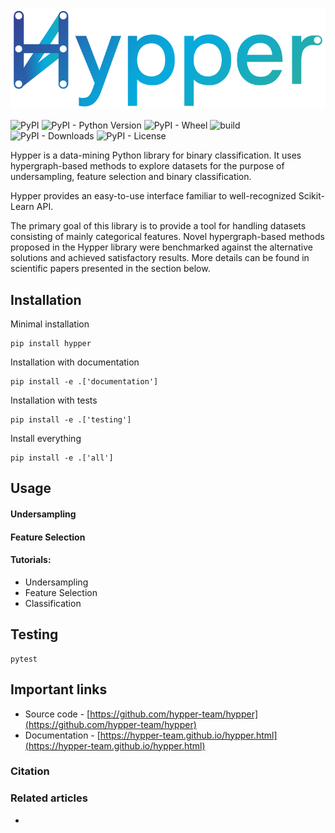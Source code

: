 ![](logo/logo1.png)

![PyPI](https://img.shields.io/pypi/v/hypper) ![PyPI - Python Version](https://img.shields.io/pypi/pyversions/hypper) ![PyPI - Wheel](https://img.shields.io/pypi/wheel/hypper) ![build](https://github.com/hypper-team/hypper/actions/workflows/main.yml/badge.svg) ![PyPI - Downloads](https://img.shields.io/pypi/dw/hypper) ![PyPI - License](https://img.shields.io/pypi/l/hypper)

Hypper is a data-mining Python library for binary classification. It uses hypergraph-based methods to explore datasets for the purpose of undersampling, feature selection and binary classification.

Hypper provides an easy-to-use interface familiar to well-recognized Scikit-Learn API. 

The primary goal of this library is to provide a tool for handling datasets consisting of mainly categorical features. Novel hypergraph-based methods proposed in the Hypper library were benchmarked against the alternative solutions and achieved satisfactory results. More details can be found in scientific papers presented in the section below.

## Installation
Minimal installation
```
pip install hypper
```
Installation with documentation
```
pip install -e .['documentation']
```
Installation with tests
```
pip install -e .['testing']
```
Install everything
```
pip install -e .['all']
```
## Usage
#### Undersampling
#### Feature Selection

#### Tutorials:
* Undersampling
* Feature Selection
* Classification
## Testing
```
pytest
```
## Important links
* Source code - [https://github.com/hypper-team/hypper](https://github.com/hypper-team/hypper)
* Documentation - [https://hypper-team.github.io/hypper.html](https://hypper-team.github.io/hypper.html)

### Citation

### Related articles
* 